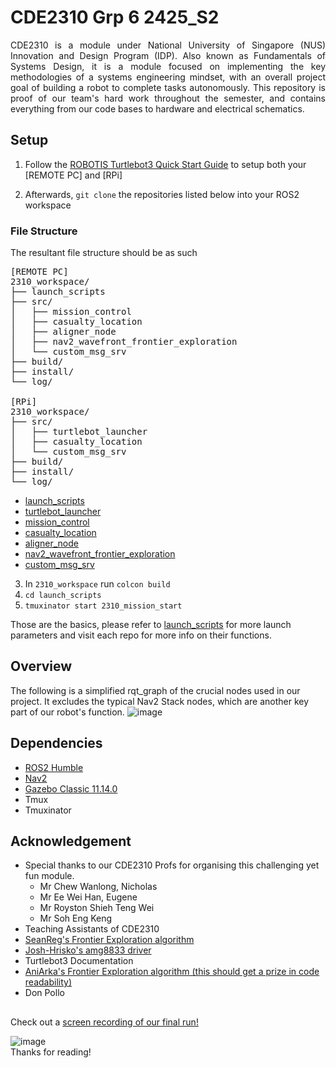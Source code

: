 # CDE2310 Grp 6 2425_S2
<p align="justify"> CDE2310 is a module under National University of Singapore (NUS) Innovation and Design Program (IDP). Also known as Fundamentals of Systems Design, it is a module focused on implementing the key methodologies of a systems engineering mindset, with an overall project goal of building a robot to complete tasks autonomously. This repository is proof of our team's hard work throughout the semester, and contains everything from our code bases to hardware and electrical schematics. </p>

## Setup
1. Follow the [ROBOTIS Turtlebot3 Quick Start Guide](https://emanual.robotis.com/docs/en/platform/turtlebot3/quick-start/) to setup both your [REMOTE PC] and [RPi]

2. Afterwards, ```git clone``` the repositories listed below into your ROS2 workspace
### File Structure
The resultant file structure should be as such
<pre>
[REMOTE PC]
2310_workspace/
├── launch_scripts
├── src/
│   ├── mission_control
│   ├── casualty_location
│   ├── aligner_node
│   ├── nav2_wavefront_frontier_exploration
│   └── custom_msg_srv
├── build/
├── install/
└── log/

[RPi]
2310_workspace/
├── src/
│   ├── turtlebot_launcher
│   ├── casualty_location
│   └── custom_msg_srv
├── build/
├── install/
└── log/
</pre>
- [launch_scripts](https://github.com/cde2310grp6/launch_scripts)
- [turtlebot_launcher](https://github.com/cde2310grp6/turtlebot_launcher)
- [mission_control](https://github.com/cde2310grp6/mission_control)
- [casualty_location](https://github.com/cde2310grp6/casualty_location)
- [aligner_node](https://github.com/cde2310grp6/aligner_node)
- [nav2_wavefront_frontier_exploration](https://github.com/cde2310grp6/nav2_wavefront_frontier_exploration)
- [custom_msg_srv](https://github.com/cde2310grp6/custom_msg_srv)

3. In ```2310_workspace``` run ```colcon build```
4. ```cd launch_scripts```
5. ```tmuxinator start 2310_mission_start```

Those are the basics, please refer to [launch_scripts](https://github.com/cde2310grp6/launch_scripts) for more launch parameters
and visit each repo for more info on their functions.


## Overview
The following is a simplified rqt_graph of the crucial nodes used in our project. It excludes the typical Nav2 Stack nodes, which are another key part of our robot's function.
![image](https://github.com/user-attachments/assets/630a5120-8ee0-498c-ba39-3ffd3cf99a92)


## Dependencies
- [ROS2 Humble](https://docs.ros.org/en/humble/index.html)
- [Nav2](https://docs.ros.org/en/humble/index.html)
- [Gazebo Classic 11.14.0](https://classic.gazebosim.org)
- Tmux
- Tmuxinator

## Acknowledgement
 - Special thanks to our CDE2310 Profs for organising this challenging yet fun module.
   - Mr Chew Wanlong, Nicholas
   - Mr Ee Wei Han, Eugene
   - Mr Royston Shieh Teng Wei
   - Mr Soh Eng Keng
 - Teaching Assistants of CDE2310
 - [SeanReg's Frontier Exploration algorithm](https://github.com/SeanReg/nav2_wavefront_frontier_exploration)
 - [Josh-Hrisko's amg8833 driver](https://github.com/makerportal/AMG8833_IR_cam)
 - Turtlebot3 Documentation 
 - [AniArka's Frontier Exploration algorithm (this should get a prize in code readability)](https://github.com/AniArka/Autonomous-Explorer-and-Mapper-ros2-nav2)
 - Don Pollo

##
Check out a [screen recording of our final run!](https://youtu.be/ttS_-xZGWaA)

![image](https://github.com/user-attachments/assets/9d3644fa-9304-4af6-8837-bdd32e732529)  
Thanks for reading!

